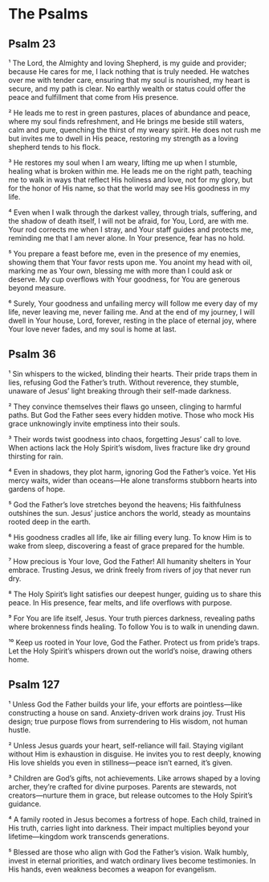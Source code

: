   # The Psalms

  ## Psalm 23

¹ The Lord, the Almighty and loving Shepherd, is my guide and provider; because He cares for me, I lack nothing that is truly needed. He watches over me with tender care, ensuring that my soul is nourished, my heart is secure, and my path is clear. No earthly wealth or status could offer the peace and fulfillment that come from His presence.

² He leads me to rest in green pastures, places of abundance and peace, where my soul finds refreshment, and He brings me beside still waters, calm and pure, quenching the thirst of my weary spirit. He does not rush me but invites me to dwell in His peace, restoring my strength as a loving shepherd tends to his flock.

³ He restores my soul when I am weary, lifting me up when I stumble, healing what is broken within me. He leads me on the right path, teaching me to walk in ways that reflect His holiness and love, not for my glory, but for the honor of His name, so that the world may see His goodness in my life.

⁴ Even when I walk through the darkest valley, through trials, suffering, and the shadow of death itself, I will not be afraid, for You, Lord, are with me. Your rod corrects me when I stray, and Your staff guides and protects me, reminding me that I am never alone. In Your presence, fear has no hold.

⁵ You prepare a feast before me, even in the presence of my enemies, showing them that Your favor rests upon me. You anoint my head with oil, marking me as Your own, blessing me with more than I could ask or deserve. My cup overflows with Your goodness, for You are generous beyond measure.

⁶ Surely, Your goodness and unfailing mercy will follow me every day of my life, never leaving me, never failing me. And at the end of my journey, I will dwell in Your house, Lord, forever, resting in the place of eternal joy, where Your love never fades, and my soul is home at last.

## Psalm 36
¹ Sin whispers to the wicked, blinding their hearts. Their pride traps them in lies, refusing God the Father’s truth. Without reverence, they stumble, unaware of Jesus’ light breaking through their self-made darkness.

² They convince themselves their flaws go unseen, clinging to harmful paths. But God the Father sees every hidden motive. Those who mock His grace unknowingly invite emptiness into their souls.

³ Their words twist goodness into chaos, forgetting Jesus’ call to love. When actions lack the Holy Spirit’s wisdom, lives fracture like dry ground thirsting for rain.

⁴ Even in shadows, they plot harm, ignoring God the Father’s voice. Yet His mercy waits, wider than oceans—He alone transforms stubborn hearts into gardens of hope.

⁵ God the Father’s love stretches beyond the heavens; His faithfulness outshines the sun. Jesus’ justice anchors the world, steady as mountains rooted deep in the earth.

⁶ His goodness cradles all life, like air filling every lung. To know Him is to wake from sleep, discovering a feast of grace prepared for the humble.

⁷ How precious is Your love, God the Father! All humanity shelters in Your embrace. Trusting Jesus, we drink freely from rivers of joy that never run dry.

⁸ The Holy Spirit’s light satisfies our deepest hunger, guiding us to share this peace. In His presence, fear melts, and life overflows with purpose.

⁹ For You are life itself, Jesus. Your truth pierces darkness, revealing paths where brokenness finds healing. To follow You is to walk in unending dawn.

¹⁰ Keep us rooted in Your love, God the Father. Protect us from pride’s traps. Let the Holy Spirit’s whispers drown out the world’s noise, drawing others home.

## Psalm 127

¹ Unless God the Father builds your life, your efforts are pointless—like constructing a house on sand. Anxiety-driven work drains joy. Trust His design; true purpose flows from surrendering to His wisdom, not human hustle.

² Unless Jesus guards your heart, self-reliance will fail. Staying vigilant without Him is exhaustion in disguise. He invites you to rest deeply, knowing His love shields you even in stillness—peace isn’t earned, it’s given.

³ Children are God’s gifts, not achievements. Like arrows shaped by a loving archer, they’re crafted for divine purposes. Parents are stewards, not creators—nurture them in grace, but release outcomes to the Holy Spirit’s guidance.

⁴ A family rooted in Jesus becomes a fortress of hope. Each child, trained in His truth, carries light into darkness. Their impact multiplies beyond your lifetime—kingdom work transcends generations.

⁵ Blessed are those who align with God the Father’s vision. Walk humbly, invest in eternal priorities, and watch ordinary lives become testimonies. In His hands, even weakness becomes a weapon for evangelism.
